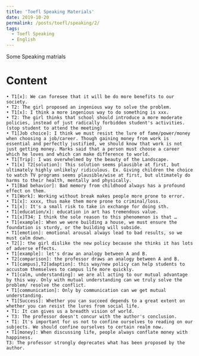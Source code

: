 ```yaml
---
title: 'Toefl Speaking Materials'
date: 2019-10-20
permalink: /posts/toefl/speaking/2/
tags:
  - Toefl Speaking
  - English
---
```


Some Speaking matrials

Content
======
	• T1[x]: We can foresee that it will be do more benefits to our society.
	• T2: The girl proposed an ingenious way to solve the problem.
	• T1[x]: I think a more ingenious way to do something is xxx.
	• T2: The girl thinks that school should introduce a more moderate policies, instead of just radically forbidden student's activities.(stop student to attend the meeting)
	• T1[Job choice]: I think we must resist the lure of fame/power/money when choosing a job/career. Though gaining money from work is essential and perfectly justified, we should know that work is not just getting money. Marks said that a person must choose a career which he loves and which can make difference to world.
	• T1[Trip]: I was overwhelmed by the beauty of the Landscape.
	• T1[x] T2[solution]: This solution seems plausible at first, but ultimately highly unlikely/ ridiculous. Ex. Giving children the choice to watch TV programs seems plausible/wise at first, but ultimately do harms to their health, mentally and physically.
	• T1[Bad behavior]: Bad memory from childhood always has a profound effect on them.
	• T1[Work]: Working without break makes people more prone to error.
	• T1[x]: xxxx, thus make them more prone to criminal/loss.
	• T1[x]: It's a small risk to take in exchange for doing sth.
	• T1[education/x]: education in art has tremendous value. 
	• T1[x]T34: I think the sole reason to this phenomenon is that …
	• T1[example]: When we were building a house, we must ensure the foundation is sturdy, or the building will subside.
	• T1[emotion]: emotional arousal always lead to bad results, so we must calm down.
	• T2[]: the girl dislike the new policy because she thinks it has lots of adverse effects.
	• T1[example]: let's draw an analogy between A and B.
	• T2[comparison]: the professor draws an analogy between A and B.
	• T1[campus],T2[adaption]: this way/new policy can help students to accustom themselves to campus life more quickly.
	• T1[calm, understanding]: we are all acting to our mutual advantage by this way. Only with mutual understanding can we truly solve the problem/ resolve the conflict.
	• T1[communication]: Only by communication can we get mutual understanding.
	• T1[Success]: Whether you can succeed depends to a great extent on whether you can resist the lures from social life.
	• T1: It can gives us a breadth vision of world.
	• T3: The professor doesn't concur with the author's conclusion.
	• T1: It's important for us not to confine ourselves to reading on our subjects. We should confine ourselves to certain realm now.
	• T1[money]: When discussing life, people always conflate money with happiness. 
	T3: The professor strongly deprecates what has been proposed by the author. 